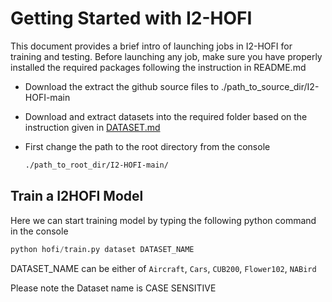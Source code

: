# Getting Started with I2-HOFI
This document provides a brief intro of launching jobs in I2-HOFI for training and testing. Before launching any job, make sure you have properly installed the required packages following the instruction in README.md

- Download the extract the github source files to ./path_to_source_dir/I2-HOFI-main

- Download and extract datasets into the required folder based on the instruction given in [DATASET.md](datasets/DATASET.md)

- First change the path to  the root directory from the console
  ``` bash
  ./path_to_root_dir/I2-HOFI-main/
  ```

## Train a I2HOFI Model
Here we can start training model by typing the following python command in the console 

```python
python hofi/train.py dataset DATASET_NAME
```

DATASET_NAME can be either of `Aircraft`, `Cars`, `CUB200`, `Flower102`, `NABird`

Please note the Dataset name is CASE SENSITIVE
